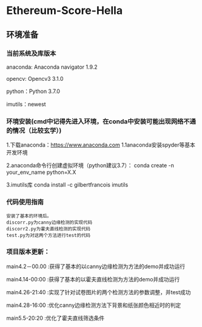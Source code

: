 # Ethereum-Score-Hella

## 环境准备

### 当前系统及库版本

anaconda: Anaconda navigator 1.9.2

opencv: Opencv3 3.1.0

python：Python 3.7.0

imutils：newest

### 环境安装(cmd中记得先进入环境，在conda中安装可能出现网络不通的情况（比较玄学）)
1.下载anaconda：https://www.anaconda.com
1.1anaconda安装spyder等基本开发环境

2.anaconda命令行创建虚拟环境（python建议3.7）：
conda create -n your_env_name python=X.X 

3.imutils库 conda install -c gilbertfrancois imutils 


### 代码使用指南
	安装了基本的环境后。
	discorr.py为canny边缘检测的实现代码
	discorr2.py为霍夫直线检测的实现代码
	test.py为对这两个方法进行test的代码


### 项目版本更新：

main4.2－00.00 :获得了基本的以canny边缘检测为方法的demo并成功运行

main4.14-00:00 :获得了基本的以霍夫直线检测为方法的demo并成功运行

main4.26-21:40 :实现了针对试卷图片的两个检测方法的参数调整，并test成功

main4.28-16:00 :优化canny边缘检测方法下背景和纸张颜色相近时的判定

main5.5-20:20 :优化了霍夫直线筛选条件




